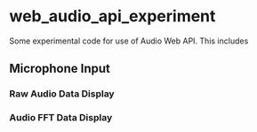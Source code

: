 # web_audio_api_experiment

Some experimental code for use of Audio Web API. This includes

## Microphone Input

### Raw Audio Data Display

### Audio FFT Data Display
